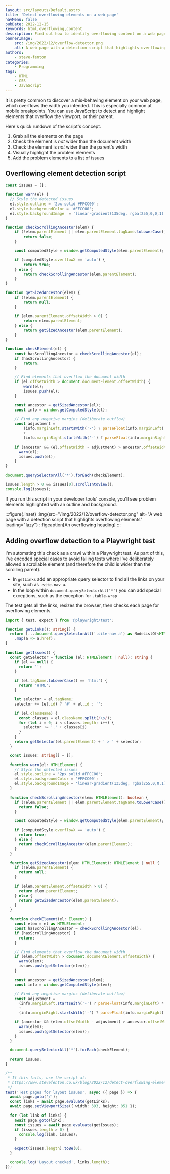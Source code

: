 ```yaml
---
layout: src/layouts/Default.astro
title: 'Detect overflowing elements on a web page'
navMenu: false
pubDate: 2022-12-15
keywords: html,overflowing,content
description: Find out how to identify overflowing content on a web page with a JavaScript script.
bannerImage:
    src: /img/2022/12/overflow-detector.png
    alt: A web page with a detection script that highlights overflowing elements
authors:
    - steve-fenton
categories:
    - Programming
tags:
    - HTML
    - CSS
    - JavaScript
---
```


It is pretty common to discover a mis-behaving element on your web page, which overflows the width you intended. This is especially common at mobile breakpoints. You can use JavaScript to detect and highlight elements that overflow the viewport, or their parent.

Here's quick rundown of the script's concept.

1. Grab all the elements on the page
2. Check the element is _not_ wider than the document width
3. Check the element is _not_ wider than the parent's width
4. Visually highlight the problem elements
5. Add the problem elements to a list of issues

## Overflowing element detection script

```javascript
const issues = [];

function warn(el) {
  // Style the detected issues
  el.style.outline = '2px solid #FFCC00';
  el.style.backgroundColor = '#FFCC00';
  el.style.backgroundImage  = 'linear-gradient(135deg, rgba(255,0,0,1) 0%, rgba(255,204,0,1) 35%, rgba(0,212,255,1) 100%)';
}

function checkScrollingAncestor(elem) {
    if (!elem.parentElement || elem.parentElement.tagName.toLowerCase() === 'body') {
        return false;
    }

    const computedStyle = window.getComputedStyle(elem.parentElement);

    if (computedStyle.overflowX == 'auto') {
        return true;
    } else {
        return checkScrollingAncestor(elem.parentElement);
    }
}

function getSizedAncestor(elem) {
    if (!elem.parentElement) {
        return null;
    }

    if (elem.parentElement.offsetWidth > 0) {
        return elem.parentElement;
    } else {
        return getSizedAncestor(elem.parentElement);
    }
}

function checkElement(el) {
    const hasScrollingAncestor = checkScrollingAncestor(el);
    if (hasScrollingAncestor) {
        return;
    }

    // Find elements that overflow the document width
    if (el.offsetWidth > document.documentElement.offsetWidth) {
        warn(el);
        issues.push(el);
    }

    const ancestor = getSizedAncestor(el);
    const info = window.getComputedStyle(el);

    // Find any negative margins (deliberate outflow)
    const adjustment = 
        (info.marginLeft.startsWith('-') ? parseFloat(info.marginLeft) * -1 : 0)
        +
        (info.marginRight.startsWith('-') ? parseFloat(info.marginRight) * -1 : 0);

    if (ancestor && (el.offsetWidth - adjustment) > ancestor.offsetWidth) {
      warn(el);
      issues.push(el);
    }
}

document.querySelectorAll('*').forEach(checkElement);

issues.length > 0 && issues[0].scrollIntoView();
console.log(issues);
```

If you run this script in your developer tools' console, you'll see problem elements highlighted with an outline and background.

:::figure{.inset}
:img{src="/img/2022/12/overflow-detector.png" alt="A web page with a detection script that highlights overflowing elements" loading="lazy"}
::figcaption[An overflowing heading]
:::

## Adding overflow detection to a Playwright test

I'm automating this check as a crawl within a Playwright test. As part of this, I've encoded special cases to avoid failing tests where I've deliberately allowed a scrollable element (and therefore the child is wider than the scrolling parent).

- In `getLinks` add an appropriate query selector to find all the links on your site, such as `.site-nav a`.
- In the loop within `document.querySelectorAll('*')` you can add special exceptions, such as the exception for `.table-wrap`

The test gets all the links, resizes the browser, then checks each page for overflowing elements.

```typescript
import { test, expect } from '@playwright/test';

function getLinks(): string[] {
  return [...document.querySelectorAll('.site-nav a') as NodeListOf<HTMLAnchorElement>]
    .map(a => a.href);
}

function getIssues() {
  const getSelector = function (el: HTMLElement | null): string {
    if (el == null) {
      return '';
    }

    if (el.tagName.toLowerCase() == 'html') {
      return 'HTML';
    }

    let selector = el.tagName;
    selector += (el.id) ? '#' + el.id : '';

    if (el.className) {
      const classes = el.className.split(/\s/);
      for (let i = 0; i < classes.length; i++) {
        selector += '.' + classes[i]
      }
    }
    return getSelector(el.parentElement) + ' > ' + selector;
  }

  const issues: string[] = [];

  function warn(el: HTMLElement) {
    // Style the detected issues
    el.style.outline = '2px solid #FFCC00';
    el.style.backgroundColor = '#FFCC00';
    el.style.backgroundImage = 'linear-gradient(135deg, rgba(255,0,0,1) 0%, rgba(255,204,0,1) 35%, rgba(0,212,255,1) 100%)';
  }

  function checkScrollingAncestor(elem: HTMLElement): boolean {
    if (!elem.parentElement || elem.parentElement.tagName.toLowerCase() === 'body') {
      return false;
    }

    const computedStyle = window.getComputedStyle(elem.parentElement);

    if (computedStyle.overflowX == 'auto') {
      return true;
    } else {
      return checkScrollingAncestor(elem.parentElement);
    }
  }

  function getSizedAncestor(elem: HTMLElement): HTMLElement | null {
    if (!elem.parentElement) {
      return null;
    }

    if (elem.parentElement.offsetWidth > 0) {
      return elem.parentElement;
    } else {
      return getSizedAncestor(elem.parentElement);
    }
  }

  function checkElement(el: Element) {
    const elem = el as HTMLElement;
    const hasScrollingAncestor = checkScrollingAncestor(el);
    if (hasScrollingAncestor) {
      return;
    }

    // Find elements that overflow the document width
    if (elem.offsetWidth > document.documentElement.offsetWidth) {
      warn(elem);
      issues.push(getSelector(elem));
    }

    const ancestor = getSizedAncestor(elem);
    const info = window.getComputedStyle(elem);

    // Find any negative margins (deliberate outflow)
    const adjustment =
      (info.marginLeft.startsWith('-') ? parseFloat(info.marginLeft) * -1 : 0)
      +
      (info.marginRight.startsWith('-') ? parseFloat(info.marginRight) * -1 : 0);

    if (ancestor && (elem.offsetWidth - adjustment) > ancestor.offsetWidth) {
      warn(elem);
      issues.push(getSelector(elem));
    }
  }

  document.querySelectorAll('*').forEach(checkElement);

  return issues;
}

/**
 * If this fails, use the script at: 
 * https://www.stevefenton.co.uk/blog/2022/12/detect-overflowing-elements/
 */
test('Test pages for layout issues', async ({ page }) => {
  await page.goto('/');
  const links = await page.evaluate(getLinks);
  await page.setViewportSize({ width: 393, height: 851 });

  for (let link of links) {
    await page.goto(link);
    const issues = await page.evaluate(getIssues);
    if (issues.length > 0) {
      console.log(link, issues);
    }

    expect(issues.length).toBe(0);
  }

  console.log('Layout checked', links.length);
});
```